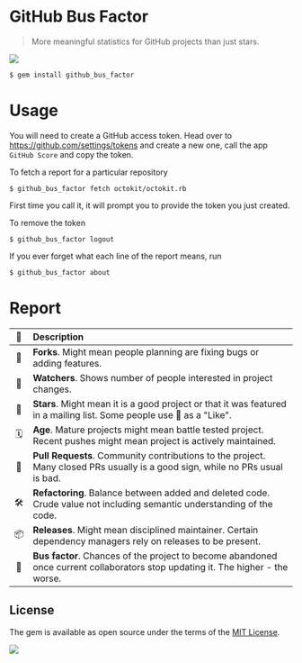 # GitHub Bus Factor

> More meaningful statistics for GitHub projects than just stars.

![](https://raw.githubusercontent.com/zats/github_bus_factor/master/README/screenshot.png)

    $ gem install github_bus_factor

# Usage

You will need to create a GitHub access token. Head over to https://github.com/settings/tokens and create a new one, call the app `GitHub Score` and copy the token.

To fetch a report for a particular repository

	$ github_bus_factor fetch octokit/octokit.rb

First time you call it, it will prompt you to provide the token you just created.

To remove the token
	
	$ github_bus_factor logout

If you ever forget what each line of the report means, run

	$ github_bus_factor about


# Report

| 🙂 | Description |
| :--: | :-- |
| 🍴 | **Forks**. Might mean people planning are fixing bugs or adding features. |
| 🔭 | **Watchers**. Shows number of people interested in project changes. |
| 🌟 | **Stars**. Might mean it is a good project or that it was featured in a mailing list. Some people use 🌟 as a "Like". |
| 🗓 | **Age**. Mature projects might mean battle tested project. Recent pushes might mean project is actively maintained. |
| 🍻 | **Pull Requests**. Community contributions to the project. Many closed PRs usually is a good sign, while no PRs usual is bad. |
| 🛠 | **Refactoring**. Balance between added and deleted code. Crude value not including semantic understanding of the code. |
| 📦 | **Releases**. Might mean disciplined maintainer. Certain dependency managers rely on releases to be present. |
| 🚌 | **Bus factor**. Chances of the project to become abandoned once current collaborators stop updating it. The higher - the worse. |

## License

The gem is available as open source under the terms of the [MIT License](http://opensource.org/licenses/MIT).

![](https://raw.githubusercontent.com/zats/github_bus_factor/master/README/NeoNacho.png)
